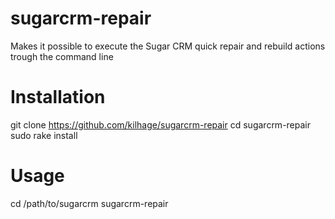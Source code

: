 sugarcrm-repair
===============

Makes it possible to execute the Sugar CRM quick repair and rebuild actions trough the command line

Installation
===============
git clone https://github.com/kilhage/sugarcrm-repair
cd sugarcrm-repair
sudo rake install

Usage
===============
cd /path/to/sugarcrm
sugarcrm-repair
